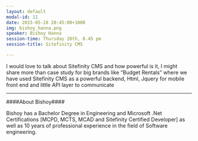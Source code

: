 ```yaml
---
layout: default
modal-id: 11
date: 2015-05-28 20:45:00+1000
img: bishoy_hanna.png
speaker: Bishoy Hanna
session-time: Thursday 28th, 8.45 pm
session-title: Sitefinity CMS

---
```

I would love to talk about Sitefinity CMS and how powerful is it, I might share more than case study for big brands like “Budget Rentals” where we have used Sitefinity CMS as a powerful backend, Html, Jquery for mobile front end and little API layer to communicate

<hr />
####About Bishoy####

Bishoy has a Bachelor Degree in Engineering and Microsoft .Net Certifications [MCPD, MCTS, MCAD and Sitefinity Certified Developer] as well as 10 years of professional experience in the field of Software engineering.